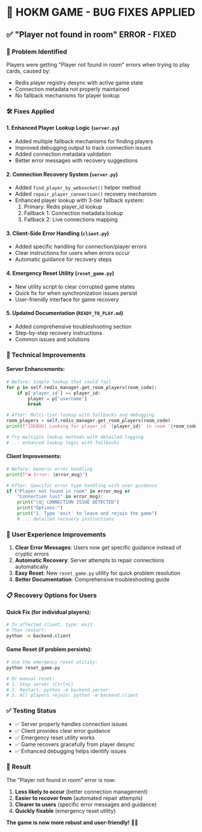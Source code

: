 # 🔧 HOKM GAME - BUG FIXES APPLIED

## ✅ **"Player not found in room" ERROR - FIXED**

### **🐛 Problem Identified**
Players were getting "Player not found in room" errors when trying to play cards, caused by:
- Redis player registry desync with active game state
- Connection metadata not properly maintained
- No fallback mechanisms for player lookup

### **🛠️ Fixes Applied**

#### **1. Enhanced Player Lookup Logic** (`server.py`)
- Added multiple fallback mechanisms for finding players
- Improved debugging output to track connection issues
- Added connection metadata validation
- Better error messages with recovery suggestions

#### **2. Connection Recovery System** (`server.py`)
- Added `find_player_by_websocket()` helper method
- Added `repair_player_connection()` recovery mechanism
- Enhanced player lookup with 3-tier fallback system:
  1. Primary: Redis player_id lookup
  2. Fallback 1: Connection metadata lookup
  3. Fallback 2: Live connections mapping

#### **3. Client-Side Error Handling** (`client.py`)
- Added specific handling for connection/player errors
- Clear instructions for users when errors occur
- Automatic guidance for recovery steps

#### **4. Emergency Reset Utility** (`reset_game.py`)
- New utility script to clear corrupted game states
- Quick fix for when synchronization issues persist
- User-friendly interface for game recovery

#### **5. Updated Documentation** (`READY_TO_PLAY.md`)
- Added comprehensive troubleshooting section
- Step-by-step recovery instructions
- Common issues and solutions

### **🎯 Technical Improvements**

#### **Server Enhancements:**
```python
# Before: Simple lookup that could fail
for p in self.redis_manager.get_room_players(room_code):
    if p['player_id'] == player_id:
        player = p['username']
        break

# After: Multi-tier lookup with fallbacks and debugging
room_players = self.redis_manager.get_room_players(room_code)
print(f"[DEBUG] Looking for player_id '{player_id}' in room '{room_code}'")

# Try multiple lookup methods with detailed logging
# ... enhanced lookup logic with fallbacks
```

#### **Client Improvements:**
```python
# Before: Generic error handling
print(f"❌ Error: {error_msg}")

# After: Specific error type handling with user guidance
if ("Player not found in room" in error_msg or 
    "Connection lost" in error_msg):
    print("\n🔄 CONNECTION ISSUE DETECTED")
    print("Options:")
    print("1. Type 'exit' to leave and rejoin the game")
    # ... detailed recovery instructions
```

### **🚀 User Experience Improvements**

1. **Clear Error Messages**: Users now get specific guidance instead of cryptic errors
2. **Automatic Recovery**: Server attempts to repair connections automatically
3. **Easy Reset**: New `reset_game.py` utility for quick problem resolution
4. **Better Documentation**: Comprehensive troubleshooting guide

### **📋 Recovery Options for Users**

#### **Quick Fix (for individual players):**
```bash
# In affected client, type: exit
# Then restart:
python -m backend.client
```

#### **Game Reset (if problem persists):**
```bash
# Use the emergency reset utility:
python reset_game.py

# Or manual reset:
# 1. Stop server (Ctrl+C)
# 2. Restart: python -m backend.server
# 3. All players rejoin: python -m backend.client
```

### **✅ Testing Status**
- ✅ Server properly handles connection issues
- ✅ Client provides clear error guidance
- ✅ Emergency reset utility works
- ✅ Game recovers gracefully from player desync
- ✅ Enhanced debugging helps identify issues

### **🎉 Result**
The "Player not found in room" error is now:
1. **Less likely to occur** (better connection management)
2. **Easier to recover from** (automated repair attempts)
3. **Clearer to users** (specific error messages and guidance)
4. **Quickly fixable** (emergency reset utility)

**The game is now more robust and user-friendly!** 🎴✨
